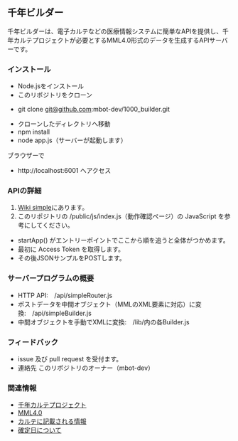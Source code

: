 ## 千年ビルダー

千年ビルダーは、電子カルテなどの医療情報システムに簡単なAPIを提供し、千年カルテプロジェクトが必要とするMML4.0形式のデータを生成するAPIサーバーです。


### インストール
 * Node.jsをインストール
 * このリポジトリをクローン
  - git clone git@github.com:mbot-dev/1000_builder.git
 * クローンしたディレクトリへ移動
 * npm install
 * node app.js（サーバーが起動します）

ブラウザーで

 * http://localhost:6001 へアクセス


### APIの詳細

 1. [Wiki simple](https://github.com/mbot-dev/1000_builder/wiki/simple)にあります。
 2. このリポジトリの /public/js/index.js（動作確認ページ）の JavaScript を参考にしてください。
  - startApp() がエントリーポイントでここから順を追うと全体がつかめます。
  - 最初に Access Token を取得します。
  - その後JSONサンプルをPOSTします。


### サーバープログラムの概要

  * HTTP API:　/api/simpleRouter.js
  * ポストデータを中間オブジェクト（MMLのXML要素に対応）に変換:　/api/simpleBuilder.js
  * 中間オブジェクトを手動でXMLに変換:　/lib/内の各Builder.js


### フィードバック

 * issue 及び pull request を受付ます。
 * 連絡先 このリポジトリのオーナー（mbot-dev）


### 関連情報

 * [千年カルテプロジェクト](https://www.facebook.com/gEHR-398609153661839/)
 * [MML4.0](http://www.medxml.net/MML40j/mml4.html)
 * [カルテに記載される情報](https://gist.github.com/dolphin-dev/f177a57c91d527e01059)
 * [確定日について](https://gist.github.com/dolphin-dev/c0d59774ecfbe47c0b3b)
